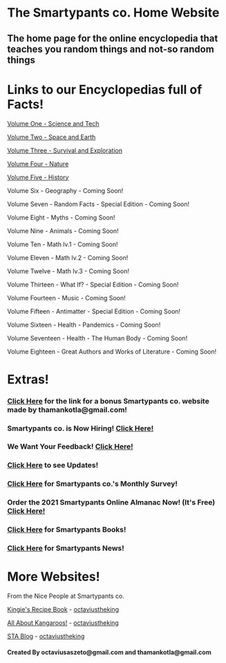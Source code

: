# The Smartypants co. Home Website
## The home page for the online encyclopedia that teaches you random things and not-so random things

<html>
    <head>
        <meta charset="utf-8">
        <title>The Smartypants co. Home Website</title>
    </head>
    <body>
        <h1>Links to our Encyclopedias full of Facts!</h1>
        <a href="https://octaviustheking.github.io/The-Smartypants-Encyclopedia-Volume-One-Science-and-Tech/">Volume One - Science and Tech</a>
        <p>  </p>
        <p><a href="https://octaviustheking.github.io/The-Smartypants-Encyclopedia-Volume-Two-Space-and-Earth/">Volume Two - Space and Earth</a></p>
        <p> </p>
        <a href="https://octaviustheking.github.io/The-Smartypants-Encyclopedia-Volume-Three-Survival-and-Exploration/">Volume Three - Survival and Exploration</a>
        <p> </p>
        <a href="https://octaviustheking.github.io/The-Smartypants-Encyclopedia-Volume-Four-Nature/">Volume Four - Nature</a>
        <p> </p>
         <a href="https://octaviustheking.github.io/The-Smartypants-Encyclopedia-Volume-Five-History/">Volume Five - History</a>
        <p> </p>
        <p>Volume Six - Geography - Coming Soon!</p>
        <p>Volume Seven - Random Facts - Special Edition - Coming Soon!</p>
        <p>Volume Eight - Myths - Coming Soon!</p>
        <p>Volume Nine - Animals - Coming Soon!</p>
        <p>Volume Ten - Math lv.1 - Coming Soon!</p>
        <p>Volume Eleven - Math lv.2 - Coming Soon!</p>
        <p>Volume Twelve - Math lv.3 - Coming Soon!</p>
        <p>Volume Thirteen - What If? - Special Edition - Coming Soon!</p>
        <p>Volume Fourteen - Music - Coming Soon!</p>
        <p>Volume Fifteen - Antimatter - Special Edition - Coming Soon!</p>
        <p>Volume Sixteen - Health - Pandemics - Coming Soon!</p>
        <p>Volume Seventeen - Health - The Human Body - Coming Soon!</p>
        <p>Volume Eighteen - Great Authors and Works of Literature - Coming Soon!</p>
        <p></p>
        <h1>Extras!</h1>
        <h3><a href="https://1393687.wixsite.com/website">Click Here</a> for the link for a bonus Smartypants co. website made by thamankotla@gmail.com!</h3>
        <h3>Smartypants co. is Now Hiring! <a href="https://hangouts.google.com/group/SgQ4YHko4Crg3vFf6">Click Here!</a></h3>
        <h3>We Want Your Feedback! <a href="https://forms.gle/PsLvvWCXwtDMiDgk8">Click Here!</a></h3>
        <h3><a href="https://octaviustheking.github.io/Smartypants-co.-Updates/">Click Here</a> to see Updates!</h3>
        <h3><a href="https://forms.gle/YThXYaybhn7UGQH16">Click Here</a> for Smartypants co.'s Monthly Survey!</h3>
        <h3>Order the 2021 Smartypants Online Almanac Now! (It's Free) <a href="https://forms.gle/RXGe9TfhuySeqHbT6">Click Here!</a></h3>
        <h3><a href="https://octaviustheking.github.io/Smartypants-Books/">Click Here</a> for Smartypants Books!</h3>
        <h3><a href="https://octaviustheking.github.io/Smartypants-News/">Click Here</a> for Smartypants News!</h3>
        <h1>More Websites!</h1>
        <p>From the Nice People at Smartypants co.</p>
        <p><a href="https://octaviustheking.github.io/Kingie-s_Recipe_Book/">Kingie's Recipe Book</a> - <a href="https://github.com/octaviustheking">octaviustheking</a></p>
        <p><a href="https://octaviustheking.github.io/All_About_Kangaroos/">All About Kangaroos!</a> - <a href="https://github.com/octaviustheking">octaviustheking</a></p>
        <p><a href="https://octaviustheking.github.io/STA-Blog/#2nd-theme">STA Blog</a> - <a href="https://github.com/octaviustheking">octaviustheking</a></p>
        <h4>Created By octaviusaszeto@gmail.com and thamankotla@gmail.com</h4>
    </body>
</html>


